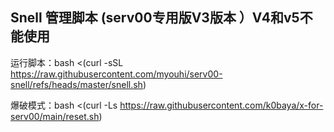 ## Snell 管理脚本 (serv00专用版V3版本 ）V4和v5不能使用

运行脚本：bash <(curl -sSL https://raw.githubusercontent.com/myouhi/serv00-snell/refs/heads/master/snell.sh)

爆破模式：bash <(curl -Ls https://raw.githubusercontent.com/k0baya/x-for-serv00/main/reset.sh)
